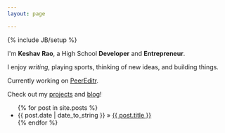 ```yaml
---
layout: page

---
```

{% include JB/setup %}


I'm **Keshav Rao**, a High School **Developer** and **Entrepreneur**.  

I enjoy _writing_, playing sports, thinking of new ideas, and building things.  

Currently working on [PeerEditr](www.peereditr.com). 

Check out my [projects](projects.html) and [blog](archive.html)!




<ul class="posts">
  {% for post in site.posts %}
    <li><span>{{ post.date | date_to_string }}</span> &raquo; <a href="{{ BASE_PATH }}{{ post.url }}">{{ post.title }}</a></li>
  {% endfor %}
</ul>




